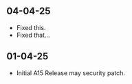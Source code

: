 ## 04-04-25

-   Fixed this.
-   Fixed that... 

## 01-04-25

-   Initial A15 Release may security patch.